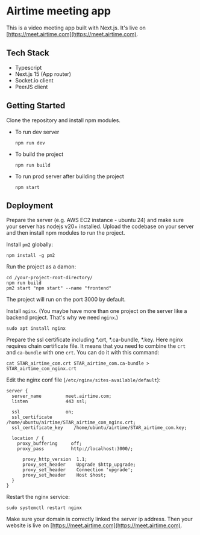 # Airtime meeting app

This is a video meeting app built with Next.js. It's live on [https://meet.airtime.com](https://meet.airtime.com).

## Tech Stack

- Typescript
- Next.js 15 (App router)
- Socket.io client
- PeerJS client

## Getting Started

Clone the repository and install npm modules.

- To run dev server
  ```
  npm run dev
  ```
- To build the project
  ```
  npm run build
  ```
- To run prod server after building the project
  ```
  npm start
  ```

## Deployment

Prepare the server (e.g. AWS EC2 instance - ubuntu 24) and make sure your server has nodejs v20+ installed.
Upload the codebase on your server and then install npm modules to run the project.

Install `pm2` globally:
```
npm install -g pm2
```

Run the project as a damon:
```
cd /your-project-root-directory/
npm run build
pm2 start "npm start" --name "frontend"
```
The project will run on the port 3000 by default.

Install `nginx`. (You maybe have more than one project on the server like a backend project. That's why we need `nginx`.)
```
sudo apt install nginx
```
Prepare the ssl certificate including *.crt, *.ca-bundle, *.key.
Here nginx requires chain certificate file. It means that you need to combine the `crt` and `ca-bundle` with one `crt`. You can do it with this command:
```
cat STAR_airtime_com.crt STAR_airtime_com.ca-bundle > STAR_airtime_com_nginx.crt
```

Edit the nginx conf file (`/etc/nginx/sites-available/default`):
```
server {
  server_name         meet.airtime.com;
  listen              443 ssl;

  ssl                 on;
  ssl_certificate        /home/ubuntu/airtime/STAR_airtime_com_nginx.crt;
  ssl_certificate_key    /home/ubuntu/airtime/STAR_airtime_com.key;

  location / {
    proxy_buffering     off;
    proxy_pass          http://localhost:3000/;

	  proxy_http_version  1.1;
	  proxy_set_header    Upgrade $http_upgrade;
	  proxy_set_header    Connection 'upgrade';
	  proxy_set_header    Host $host;
  }
}
```

Restart the nginx service:
```
sudo systemctl restart nginx
```

Make sure your domain is correctly linked the server ip address.
Then your website is live on [https://meet.airtime.com](https://meet.airtime.com).
